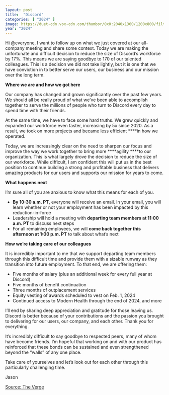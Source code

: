 ```yaml
---
layout: post
title:  "Discord"
categories: [ "2024" ]
image: https://duet-cdn.vox-cdn.com/thumbor/0x0:2040x1360/1200x800/filters:focal(1020x680:1021x681):format(webp)/cdn.vox-cdn.com/uploads/chorus_asset/file/23985722/acastro_STK062_02.jpg
year: "2024"
---
```


Hi @everyone, I want to follow up on what we just covered at our all-company meeting and share some context. Today we are making the unfortunate and difficult decision to reduce the size of Discord’s workforce by 17%. This means we are saying goodbye to 170 of our talented colleagues. This is a decision we did not take lightly, but it is one that we have conviction in to better serve our users, our business and our mission over the long term.

**Where we are and how we got here**

Our company has changed and grown significantly over the past few years. We should all be really proud of what we’ve been able to accomplish together to serve the millions of people who turn to Discord every day to spend time with their friends.

At the same time, we have to face some hard truths. We grew quickly and expanded our workforce even faster, increasing by 5x since 2020. As a result, we took on more projects and became less efficient ****in how we operated.

Today, we are increasingly clear on the need to sharpen our focus and improve the way we work together to bring more ****agility ****to our organization. This is what largely drove the decision to reduce the size of our workforce. While difficult, I am confident this will put us in the best position to continue building a strong and profitable business that delivers amazing products for our users and supports our mission for years to come.

**What happens next**

I’m sure all of you are anxious to know what this means for each of you.

- **By 10:30 a.m. PT,** everyone will receive an email. In your email, you will learn whether or not your employment has been impacted by this reduction-in-force
- Leadership will hold a meeting with **departing team members at 11:00 a.m. PT** to discuss next steps
- For all remaining employees, we will **come back together this afternoon at 1:00 p.m. PT** to talk about what’s next

**How we’re taking care of our colleagues**

It is incredibly important to me that we support departing team members through this difficult time and provide them with a sizable runway as they transition into future employment. To that end, we are offering them:

- Five months of salary (plus an additional week for every full year at Discord)
- Five months of benefit continuation
- Three months of outplacement services
- Equity vesting of awards scheduled to vest on Feb. 1, 2024
- Continued access to Modern Health through the end of 2024, and more

I’ll end by sharing deep appreciation and gratitude for those leaving us. Discord is better because of your contributions and the passion you brought to delivering for our users, our company, and each other. Thank you for everything.

It’s incredibly difficult to say goodbye to respected peers, many of whom have become friends. I’m hopeful that working on and with our product has reinforced that these bonds can be sustained and even strengthened beyond the “walls” of any one place.

Take care of yourselves and let’s look out for each other through this particularly challenging time.

Jason

[Source: The Verge](https://www.theverge.com/2024/1/11/24034705/discord-layoffs-17-percent-employees)